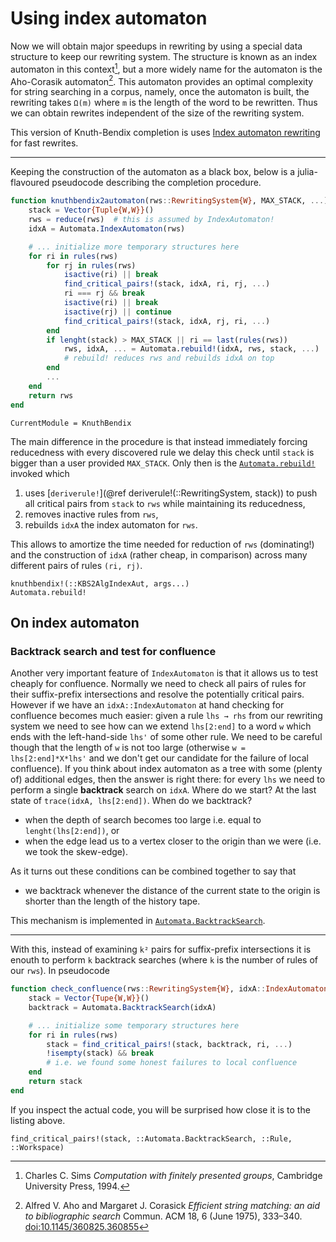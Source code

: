 # Using index automaton

Now we will obtain major speedups in rewriting by using a special data
structure to keep our rewriting system. The structure is known as an index
automaton in this context[^Sims1994], but a more widely name for the automaton
is the Aho-Corasik automaton[^Aho1975]. This automaton provides an optimal
complexity for string searching in a corpus, namely, once the automaton is
built, the rewriting takes `Ω(m)` where `m` is the length of the word to be
rewritten. Thus we can obtain rewrites independent of the size of the rewriting
system.

This version of Knuth-Bendix completion is uses
[Index automaton rewriting](@ref "Index automaton") for fast rewrites.

----

Keeping the construction of the automaton as a black box, below is a
julia-flavoured pseudocode describing the completion procedure.

```julia
function knuthbendix2automaton(rws::RewritingSystem{W}, MAX_STACK, ...) where W
    stack = Vector{Tuple{W,W}}()
    rws = reduce(rws)  # this is assumed by IndexAutomaton!
    idxA = Automata.IndexAutomaton(rws)

    # ... initialize more temporary structures here
    for ri in rules(rws)
        for rj in rules(rws)
            isactive(ri) || break
            find_critical_pairs!(stack, idxA, ri, rj, ...)
            ri === rj && break
            isactive(ri) || break
            isactive(rj) || continue
            find_critical_pairs!(stack, idxA, rj, ri, ...)
        end
        if lenght(stack) > MAX_STACK || ri == last(rules(rws))
            rws, idxA, ... = Automata.rebuild!(idxA, rws, stack, ...)
            # rebuild! reduces rws and rebuilds idxA on top
        end
        ...
    end
    return rws
end
```

```@meta
CurrentModule = KnuthBendix
```

The main difference in the procedure is that instead immediately forcing
reducedness with every discovered rule we delay this check until `stack` is
bigger than a user provided `MAX_STACK`. Only then is the
[`Automata.rebuild!`](@ref ) invoked which

1. uses [`deriverule!`](@ref deriverule!(::RewritingSystem, stack)) to push
    all critical pairs from `stack` to `rws` while maintaining its reducedness,
2. removes inactive rules from `rws`,
3. rebuilds `idxA` the index automaton for `rws`.

This allows to amortize the time needed for reduction of `rws` (dominating!)
and the construction of `idxA` (rather cheap, in comparison) across many
different pairs of rules `(ri, rj)`.

```@doc
knuthbendix!(::KBS2AlgIndexAut, args...)
Automata.rebuild!
```

## On index automaton

### Backtrack search and test for confluence

Another very important feature of `IndexAutomaton` is that it allows us to test
cheaply for confluence. Normally we need to check all pairs of rules for their
suffix-prefix intersections and resolve the potentially critical pairs. However
if we have an `idxA::IndexAutomaton` at hand checking for confluence becomes
much easier: given a rule `lhs → rhs` from our rewriting system we need to see
how can we extend `lhs[2:end]` to a word `w` which ends with the left-hand-side
`lhs'` of some other rule. We need to be careful though that the length of `w`
is not too large (otherwise `w = lhs[2:end]*X*lhs'` and we don't get our
candidate for the failure of local confluence).
If you think about index automaton as a tree with some (plenty of) additional
edges, then the answer is right there: for every `lhs` we need to perform a
single **backtrack** search on `idxA`. Where do we start? At the last state of
`trace(idxA, lhs[2:end])`. When do we backtrack?

* when the depth of search becomes too large i.e. equal to
  `lenght(lhs[2:end])`, or
* when the edge lead us to a vertex closer to the origin than we were (i.e.
  we took the skew-edge).

As it turns out these conditions can be combined together to say that

* we backtrack whenever the distance of the current state to the origin is
shorter than the length of the history tape.

This mechanism is implemented in [`Automata.BacktrackSearch`](@ref).

----

With this, instead of examining `k²` pairs for suffix-prefix intersections
it is enouth to perform `k` backtrack searches (where `k` is the number of
rules of our `rws`). In pseudocode

```julia
function check_confluence(rws::RewritingSystem{W}, idxA::IndexAutomaton) where W
    stack = Vector{Tupe{W,W}}()
    backtrack = Automata.BacktrackSearch(idxA)

    # ... initialize some temporary structures here
    for ri in rules(rws)
        stack = find_critical_pairs!(stack, backtrack, ri, ...)
        !isempty(stack) && break
        # i.e. we found some honest failures to local confluence
    end
    return stack
end
```

If you inspect the actual code, you will be surprised how close it is to the
listing above.

```@docs
find_critical_pairs!(stack, ::Automata.BacktrackSearch, ::Rule, ::Workspace)
```

[^Sims1994]: Charles C. Sims _Computation with finitely presented groups_,
             Cambridge University Press, 1994.
[^Aho1975]: Alfred V. Aho and Margaret J. Corasick _Efficient string matching: an aid to bibliographic search_ Commun. ACM 18, 6 (June 1975), 333–340. [doi:10.1145/360825.360855](https://doi.org/10.1145/360825.360855)
